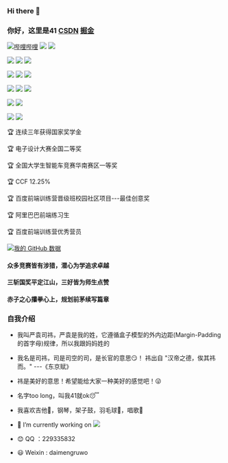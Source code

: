 ### Hi there 👋

### 你好，这里是41 [CSDN](https://blog.csdn.net/qq_42136832)   [掘金](https://juejin.cn/user/1108753576635751)
[![哔哩哔哩](https://img.shields.io/badge/dynamic/json?url=https%3A%2F%2Fapi.swo.moe%2Fstats%2Fbilibili%2F27424293&query=count&color=282c34&label=%E5%93%94%E5%93%A9%E5%93%94%E5%93%A9&labelColor=FE7398&logo=data%3Aimage%2Fpng%3Bbase64%2CiVBORw0KGgoAAAANSUhEUgAAAGAAAABgCAYAAADimHc4AAAD7ElEQVR4nO2dW9WrMBCFK6ESkFAJSKiESqgEHCABCZWAhEpAAhL2ecik5dDc%2FpXLBDLfWnlqy0xmJ5BMQnq5CIIgCIIgCIIgCIIgCEIBAHQAemYfrgCunD6wAKAHsEKxALgx+bCQD8%2FS9tmgVqeDr1lLigDgZvDhXso+K9TyTBQRwRJ8AHjntl0Flh5QRAQK%2FmKxPeayWx2OXpBNBKiHvi34b7T2MC4pAvW6twR%2FRwkRKPizBN8CgEcuESj4Lwm+BwBjahEk+H8EwJRKhOaCDzW8e1JLfkUUH1NgmR3XmHffHR1l+72BSs8d7w8U+JDAnZERQMcV+CtUi7dNqFqibB4J7vtrq7xKCuAasbTMXCL4T+5aVk6+2xHUrWdhruAR6HIJcOeu2UHI8zyAe2ytWfEdWz9PVvQ8YAmIQ5dDAB9LFsMVAv8oMO2zAGrC5WNIarRiAuKR9jYEd9pY08aa6uUzIHGRdkgKd8pY0yc1WjEBAqypDYoAG0QAZkQAZkQAZkQAZk4vANQenjsSzS3I%2FwcSbXU5jQBUkRtdf4Rar90v8kSv3+I3ffCCSpk8I%2Fw+lgDkdI%2Fv2rEp2CaiWm1AsDQLlDAD+dlFXLMeAaCSeLZdaSFE5VUQNot38cKuEeBgAsSuG0flVZBmEanbXfNQAsS0fgBYIn2fIu3%2FBBMHEyBmDXlFfA8IzeHb+Ems4WAChKykrVA9ZfsQTL57jXzRg4A5wC%2FA8N4ADiZAZwm2XjW75Qh2KOTfA0p4kygPw28OJcCVgn3nDnYo2EwEYRgGH0qAMyICMCMCMCMCMCMCMCMCMCMCfP3qwHDOQ4AAUekTk8FaBRihJnZdYbvtCGC7LvmkM63GjVDINPFrQgCq5ETXfmMzI90FXzPvfqt7x4rEu%2FZaEcCUxFvgz2zO+BUn6UkoaEEAsptiMSX5e8FoRYCN7cVgb4Vq7U%2FH50Pq4JNP7Qiw8UFnJwcK+tXy+Wj6PLEvPgHSHv5UgwA1IQIwwyFAyLJin9RoxYgAzAQIkPwNmf26busC+OIx5TDqo5nDT+F%2FSS%2F9CYzwb+No49zNy2evkYv0LywGGAXUvp6eSneycqOic0w20k7CNgKE7jJunSGLACTCxF27ylmQc98T5MQUH49swd+I0HPXslLKnT0N+wnkrTKi9JZL%2FL9i1SorMmdeQ4TQQ7OFMxIMzGD45w8nUL1im7efENZLJpgPSw0pfz0cdt4U3230Td%2FTvx2R6d2FrHhEWLkq5PELOMsRPHCPnAZGv1xJteL7jbJiaW3sB2nDvPC%2FosSYvjRQz4cJ6n7KO3rYQL7M+L6nVtfDVRAEQRAEQRAEQRAEIZ5%2FSAXmdfXaoQsAAAAASUVORK5CYII%3D&logoColor=www.baidu.com&suffix=+%E5%85%B3%E6%B3%A8&cacheSeconds=3600)](https://space.bilibili.com/27424293)
![](https://img.shields.io/badge/csdn-847%E5%85%B3%E6%B3%A8-red)
![](https://img.shields.io/badge/%E6%8E%98%E9%87%91-%E6%8E%98%E5%8A%9B%E5%80%BC68-blue)

![](https://img.shields.io/badge/-CSS3-blue?logo=css3&logoColor=white)
![](https://img.shields.io/badge/-HTML5-red?logo=html5&logoColor=white)
![](https://img.shields.io/badge/-JavaScript-yellow?logo=javascript&logoColor=white)

![](https://img.shields.io/badge/-Vue.js-lightgreen?logo=vue.js&logoColor=white)
![](https://img.shields.io/badge/-React.js-blue?logo=react&logoColor=white)
![](https://img.shields.io/badge/-Node.js-black?logo=nodedotjs&logoColor=white)

![](https://img.shields.io/badge/-Koa-black?logo=Koa&logoColor=white)
![](https://img.shields.io/badge/-Apifox-red?logo=Apifox&logoColor=white)
![](https://img.shields.io/badge/-Flutter-blue?logo=flutter&logoColor=white)


![](https://img.shields.io/badge/%E6%9C%AC%E7%A7%91-%E4%B8%AD%E5%8D%97%E6%B0%91%E6%97%8F%E5%A4%A7%E5%AD%A6-green)
![](https://img.shields.io/badge/%E7%A1%95%E5%A3%AB-%E6%B9%96%E5%8D%97%E5%A4%A7%E5%AD%A6-red)

![](https://img.shields.io/badge/%E6%9C%AC%E7%A7%91%E6%88%90%E7%BB%A9-0.46%25-green)
![](https://img.shields.io/badge/%E7%A1%95%E5%A3%AB%E6%88%90%E7%BB%A9-4.36%25-red)

:trophy:  连续三年获得国家奖学金

:trophy:  电子设计大赛全国二等奖

:trophy:  全国大学生智能车竞赛华南赛区一等奖

:trophy:  CCF 12.25%

:trophy:  百度前端训练营晋级班校园社区项目---最佳创意奖

:trophy:  阿里巴巴前端练习生

:trophy:  百度前端训练营优秀营员



[![我的 GitHub 数据](https://github-readme-stats.vercel.app/api?username=KamenRider41)]()

#### 众多竞赛皆有涉猎，潜心为学追求卓越
#### 三斩国奖平定江山，三好皆为师生点赞
#### 赤子之心攥拳心上，规划前茅续写篇章

### 自我介绍
- 我叫严袁司祎，严袁是我的姓，它遵循盒子模型的外内边距(Margin-Padding的首字母)规律，所以我跟妈妈姓的
- 我名是司祎，司是司空的司，是长官的意思:smirk:！ 祎出自 "汉帝之德，俟其祎而。" ---《东京赋》 
- 祎是美好的意思！希望能给大家一种美好的感觉吧！:stuck_out_tongue_winking_eye:
- 名字too long，叫我41就ok:sleeping:

- 我喜欢吉他:guitar:，钢琴，架子鼓，羽毛球:tennis:，唱歌:ghost:
- 🔭 I’m currently working on ![](https://img.shields.io/badge/-React.js-blue?logo=react&logoColor=white)
- :blush: QQ ：229335832
- :smiley: Weixin : daimengruwo
<!-- - 🔭 I’m currently working on ... -->
<!-- - 👯 I’m looking to collaborate on ... -->
<!-- - 🤔 I’m looking for help with ... -->
<!-- - 💬 Ask me about ... -->
<!-- - 📫 How to reach me: ... -->
<!-- - 😄 Pronouns: ... -->
<!-- - ⚡ Fun fact: ... -->

